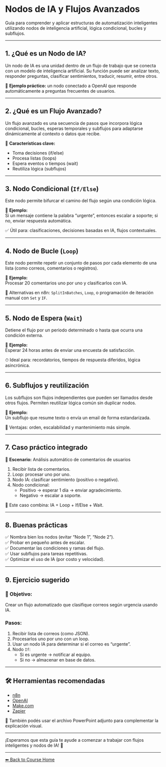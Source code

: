 
# Nodos de IA y Flujos Avanzados

Guía para comprender y aplicar estructuras de automatización inteligentes utilizando nodos de inteligencia artificial, lógica condicional, bucles y subflujos.

---

## 1. ¿Qué es un Nodo de IA?

Un nodo de IA es una unidad dentro de un flujo de trabajo que se conecta con un modelo de inteligencia artificial. Su función puede ser analizar texto, responder preguntas, clasificar sentimientos, traducir, resumir, entre otros.

📌 **Ejemplo práctico:** un nodo conectado a OpenAI que responde automáticamente a preguntas frecuentes de usuarios.

---

## 2. ¿Qué es un Flujo Avanzado?

Un flujo avanzado es una secuencia de pasos que incorpora lógica condicional, bucles, esperas temporales y subflujos para adaptarse dinámicamente al contexto o datos que recibe.

📌 **Características clave:**
- Toma decisiones (if/else)
- Procesa listas (loops)
- Espera eventos o tiempos (wait)
- Reutiliza lógica (subflujos)

---

## 3. Nodo Condicional (`If/Else`)

Este nodo permite bifurcar el camino del flujo según una condición lógica.

📌 **Ejemplo:**  
Si un mensaje contiene la palabra “urgente”, entonces escalar a soporte; si no, enviar respuesta automática.

✅ Útil para: clasificaciones, decisiones basadas en IA, flujos contextuales.

---

## 4. Nodo de Bucle (`Loop`)

Este nodo permite repetir un conjunto de pasos por cada elemento de una lista (como correos, comentarios o registros).

📌 **Ejemplo:**  
Procesar 20 comentarios uno por uno y clasificarlos con IA.

🔁 Alternativas en n8n: `SplitInBatches`, `Loop`, o programación de iteración manual con `Set` y `IF`.

---

## 5. Nodo de Espera (`Wait`)

Detiene el flujo por un periodo determinado o hasta que ocurra una condición externa.

📌 **Ejemplo:**  
Esperar 24 horas antes de enviar una encuesta de satisfacción.

⏱ Ideal para: recordatorios, tiempos de respuesta diferidos, lógica asincrónica.

---

## 6. Subflujos y reutilización

Los subflujos son flujos independientes que pueden ser llamados desde otros flujos. Permiten reutilizar lógica común sin duplicar nodos.

📌 **Ejemplo:**  
Un subflujo que resume texto o envía un email de forma estandarizada.

🔄 Ventajas: orden, escalabilidad y mantenimiento más simple.

---

## 7. Caso práctico integrado

🎯 **Escenario:** Análisis automático de comentarios de usuarios

1. Recibir lista de comentarios.
2. Loop: procesar uno por uno.
3. Nodo IA: clasificar sentimiento (positivo o negativo).
4. Nodo condicional:
   - Positivo → esperar 1 día → enviar agradecimiento.
   - Negativo → escalar a soporte.

🧠 Este caso combina: IA + Loop + If/Else + Wait.

---

## 8. Buenas prácticas

✅ Nombra bien los nodos (evitar “Node 1”, “Node 2”).  
✅ Probar en pequeño antes de escalar.  
✅ Documentar las condiciones y ramas del flujo.  
✅ Usar subflujos para tareas repetitivas.  
✅ Optimizar el uso de IA (por costo y velocidad).

---

## 9. Ejercicio sugerido

### 🎯 Objetivo:
Crear un flujo automatizado que clasifique correos según urgencia usando IA.

### Pasos:
1. Recibir lista de correos (como JSON).
2. Procesarlos uno por uno con un loop.
3. Usar un nodo IA para determinar si el correo es “urgente”.
4. Nodo `If`:  
   - Si es urgente → notificar al equipo.  
   - Si no → almacenar en base de datos.

---

## 🛠 Herramientas recomendadas

- [n8n](https://n8n.io)
- [OpenAI](https://platform.openai.com)
- [Make.com](https://www.make.com)
- [Zapier](https://zapier.com)

📂 También podés usar el archivo PowerPoint adjunto para complementar la explicación visual.

---

¡Esperamos que esta guía te ayude a comenzar a trabajar con flujos inteligentes y nodos de IA! 🚀

---

[⬅ Back to Course Home](../../README.md)